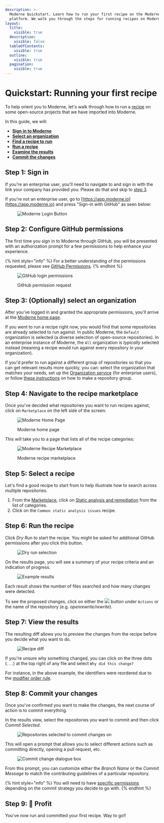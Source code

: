 ```yaml
---
description: >-
  Moderne Quickstart. Learn how to run your first recipe on the Moderne
  platform. We walk you through the steps for running recipes on Moderne.
layout:
  title:
    visible: true
  description:
    visible: false
  tableOfContents:
    visible: true
  outline:
    visible: true
  pagination:
    visible: true
---
```


# Quickstart: Running your first recipe

To help orient you to Moderne, let's walk through how to run a [recipe](https://docs.openrewrite.org/concepts-explanations/recipes) on some open-source projects that we have imported into Moderne.

In this guide, we will:

* [**Sign in to Moderne**](running-your-first-recipe.md#step-1-sign-in)
* [**Select an organization**](running-your-first-recipe.md#step-3-optionally-select-an-organization)
* [**Find a recipe to run**](running-your-first-recipe.md#step-5-select-a-recipe)
* [**Run a recipe**](running-your-first-recipe.md#step-6-run-the-recipe)
* [**Examine the results**](running-your-first-recipe.md#step-7-view-the-results)
* [**Commit the changes**](running-your-first-recipe.md#step-8-commit-your-changes)

## Step 1: Sign in

If you're an enterprise user, you'll need to navigate to and sign in with the link your company has provided you. Please do that and skip to [step 3](running-your-first-recipe.md#step-3-optionally-select-an-organization).

If you're not an enterprise user, go to [https://app.moderne.io](https://app.moderne.io) and press "Sign-in with GitHub" as seen below:

<figure><img src="../../.gitbook/assets/GitHubLogin.png" alt="Moderne Login Button"><figcaption></figcaption></figure>

## Step 2: Configure GitHub permissions

The first time you sign in to Moderne through GitHub, you will be presented with an authorization prompt for a few permissions to help enhance your experience.

{% hint style="info" %}
For a better understanding of the permissions requested, please see [GitHub Permissions](../../administrator-documentation/references/github-permissions.md#oauth-permission).
{% endhint %}

<figure><img src="../../.gitbook/assets/authentication-github-signin.png" alt="GitHub login permissions"><figcaption><p>GitHub permission request</p></figcaption></figure>

## Step 3: (Optionally) select an organization

After you've logged in and granted the appropriate permissions, you'll arrive at the [Moderne home page](https://app.moderne.io/).

If you went to run a recipe right now, you would find that some repositories are already selected to run against. In public Moderne, the `Default` organization is selected (a diverse selection of open-source repositories). In an enterprise instance of Moderne, the `All` organization is _typically_ selected instead (meaning a recipe would run against every repository in your organization).

If you'd prefer to run against a different group of repositories so that you can get relevant results more quickly, you can: select the organization that matches your needs, set up the [Organization service](../../administrator-documentation/how-to-guides/organizations-service.md) (for enterprise users), or follow [these instructions](../how-to-guides/managing-repository-groups.md#how-to-create-a-repository-group) on how to make a repository group.

## Step 4: Navigate to the recipe marketplace

Once you've decided what repositories you want to run recipes against, click on `Marketplace` on the left side of the screen:

<figure><img src="../../.gitbook/assets/ModerneCatalog.png" alt="Moderne Home Page"><figcaption><p>Moderne home page</p></figcaption></figure>

This will take you to a page that lists all of the recipe categories:

<figure><img src="../../.gitbook/assets/ModerneCatalog2.png" alt="Moderne Recipe Marketplace"><figcaption><p>Moderne recipe marketplace</p></figcaption></figure>

## Step 5: Select a recipe

Let's find a good recipe to start from to help illustrate how to search across multiple repositories.

1. From the [Marketplace](https://app.moderne.io/marketplace), click on [Static analysis and remediation](https://app.moderne.io/marketplace/org.openrewrite.staticanalysis) from the list of categories.
2. Click on the `Common static analysis issues` recipe.

## Step 6: Run the recipe

Click _Dry Run_ to start the recipe. You might be asked for additional GitHub permissions after you click this button.

<figure><img src="../../.gitbook/assets/DryRun.png" alt="Dry run selection"><figcaption></figcaption></figure>

On the results page, you will see a summary of your recipe criteria and an indication of progress.

<figure><img src="../../.gitbook/assets/recipe-results.png" alt="Example results"><figcaption></figcaption></figure>

Each result shows the number of files searched and how many changes were detected.

To see the proposed changes, click on either the ![](../../.gitbook/assets/diff-button.png) button under `Actions` or the name of the repository (e.g. _openrewrite/rewrite_).

## Step 7: View the results

The resulting diff allows you to preview the changes from the recipe before you decide what you want to do.

<figure><img src="../../.gitbook/assets/RecipeDiff.png" alt="Recipe diff"><figcaption></figcaption></figure>

If you're unsure why something changed, you can click on the three dots (`...`) at the top right of any file and select `Why did this change?`

For instance, in the above example, the identifiers were reordered due to the [modifier order rule](https://app.moderne.io/recipes/org.openrewrite.staticanalysis.ModifierOrder).

## Step 8: Commit your changes

Once you've confirmed you want to make the changes, the next course of action is to commit everything.

In the results view, select the repositories you want to commit and then click _Commit Selected_.

<figure><img src="../../.gitbook/assets/CommitSelected.png" alt="Repositories selected to commit changes on"><figcaption></figcaption></figure>

This will open a prompt that allows you to select different actions such as committing directly, opening a pull request, etc.

<figure><img src="../../.gitbook/assets/CommitDialogue.png" alt="Commit change dialogue box"><figcaption></figcaption></figure>

From this prompt, you can customize either the _Branch Name_ or the _Commit Message_ to match the contributing guidelines of a particular repository.

{% hint style="info" %}
You will need to have [specific permissions](https://docs.moderne.io/references/github-permissions) depending on the commit strategy you decide to go with.
{% endhint %}

## Step 9: 🎉 Profit

You've now run and committed your first recipe. Way to go!!
